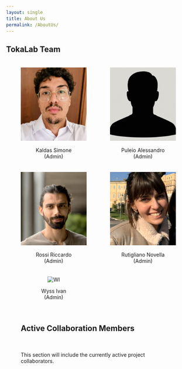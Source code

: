 ```yaml
---
layout: single
title: About Us
permalink: /AboutUs/
---
```


## TokaLab Team

<div style="display: flex; flex-wrap: wrap; justify-content: space-between; gap: 20px; padding: 20px 40px;">

  <div style="text-align: center; flex: 1 1 180px; max-width: 180px;">
    <img src="/assets/images/FotoProfiloSK.jpg" alt="KS" style="width: 100%; height: 200px; object-fit: cover;">
    <p>Kaldas Simone<br>(Admin)</p> 
  </div>

  <div style="text-align: center; flex: 1 1 180px; max-width: 180px;">
    <img src="/assets/images/FotoProfiloAP.png" alt="PA" style="width: 100%; height: 200px; object-fit: cover;">
    <p>Puleio Alessandro<br>(Admin)</p> 
  </div>

  <div style="text-align: center; flex: 1 1 180px; max-width: 180px;">
    <img src="/assets/images/FotoProfiloRR.jpg" alt="RR" style="width: 100%; height: 200px; object-fit: cover;">
    <p>Rossi Riccardo<br>(Admin)</p> 
  </div>

  <div style="text-align: center; flex: 1 1 180px; max-width: 180px;">
    <img src="/assets/images/FotoProfiloNR.png" alt="RN" style="width: 100%; height: 200px; object-fit: cover;">
    <p>Rutigliano Novella<br>(Admin)</p>
  </div>

  <div style="text-align: center; flex: 1 1 180px; max-width: 180px;">
    <img src="/assets/images/FotoProfiloIW.jpg" alt="WI" style="width: 100%; height: 200px; object-fit: cover;">
    <p>Wyss Ivan<br>(Admin)</p>
  </div>

## Active Collaboration Members

This section will include the currently active project collaborators.


